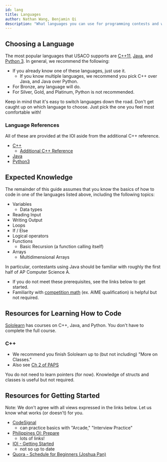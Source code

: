 ```yaml
---
id: lang
title: Languages
author: Nathan Wang, Benjamin Qi
description: "What languages you can use for programming contests and what you're expected to know before continuing."
---
```

 
## Choosing a Language

The most popular languages that USACO supports are [C++11](https://en.wikipedia.org/wiki/C%2B%2B), [Java](https://en.wikipedia.org/wiki/Java_(programming_language)), and [Python 3](https://en.wikipedia.org/wiki/Python_(programming_language)). In general, we recommend the following:

 - If you already know one of these languages, just use it. 
   - If you know multiple languages, we recommend you pick C++ over Java, and Java over Python.
 - For Bronze, any language will do.
 - For Silver, Gold, and Platinum, Python is not recommended.

Keep in mind that it's easy to switch languages down the road. Don't get caught up on which language to choose. Just pick the one you feel most comfortable with!

### Language References

All of these are provided at the IOI aside from the additional C++ reference.

 - [C++](https://en.cppreference.com/w/)
   - [Additional C++ Reference](http://www.cplusplus.com/)
 - [Java](https://docs.oracle.com/javase/8/docs/api/overview-summary.html)
 - [Python3](https://docs.python.org/3/reference/)

## Expected Knowledge

The remainder of this guide assumes that you know the basics of how to code in one of the languages listed above, including the following topics:

- Variables
  - Data types
- Reading Input
- Writing Output
- Loops
- If / Else
- Logical operators
- Functions
  - Basic Recursion (a function calling itself)
- Arrays
  - Multidimensional Arrays

In particular, contestants using Java should be familiar with roughly the first half of AP Computer Science A. 

 - If you do not meet these prerequisites, see the links below to get started.
 - Familiarity with [competition math](https://github.com/bqi343/USACO/blob/master/Resources/Competition%20Math.md) (ex. AIME qualification) is helpful but not required.

## Resources for Learning How to Code

[Sololearn](https://www.sololearn.com/) has courses on C++, Java, and Python. You don't have to complete the full course.

### C++

 - We recommend you finish Sololearn up to (but not including) "More on Classes."
 - Also see [Ch 2 of PAPS](http://www.csc.kth.se/~jsannemo/slask/main.pdf)

<info-block title="Pro Tip">

You do not need to learn pointers (for now). Knowledge of structs and classes is useful but not required.

</info-block>

## Resources for Getting Started

Note: We don't agree with all views expressed in the links below. Let us know what works (or doesn't) for you.

  - [CodeSignal](https://codesignal.com/)
    - can practice basics with "Arcade," "Interview Practice"
  - [Philippines OI: Prepare](https://noi.ph/prepare/)
    - lots of links!
  - [IOI - Getting Started](https://ioinformatics.org/page/getting-started/14)
    - not so up to date
  - [Quora - Schedule for Beginners (Joshua Pan)](https://www.quora.com/What-is-a-good-schedule-to-follow-for-becoming-better-at-competitive-programming-for-beginners)
